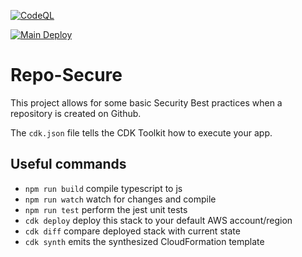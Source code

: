 [![CodeQL](https://github.com/Avocado-Corporation/repo-secure/actions/workflows/codeql-analysis.yml/badge.svg)](https://github.com/Avocado-Corporation/repo-secure/actions/workflows/codeql-analysis.yml)

[![Main Deploy](https://github.com/Avocado-Corporation/repo-secure/actions/workflows/deploy-main.yml/badge.svg?event=deployment_status)](https://github.com/Avocado-Corporation/repo-secure/actions/workflows/deploy-main.yml)

# Repo-Secure

This project allows for some basic Security Best practices when a repository is created on Github.

The `cdk.json` file tells the CDK Toolkit how to execute your app.

## Useful commands

- `npm run build` compile typescript to js
- `npm run watch` watch for changes and compile
- `npm run test` perform the jest unit tests
- `cdk deploy` deploy this stack to your default AWS account/region
- `cdk diff` compare deployed stack with current state
- `cdk synth` emits the synthesized CloudFormation template
